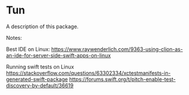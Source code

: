 # Tun

A description of this package.


Notes:

Best IDE on Linux:
https://www.raywenderlich.com/9363-using-clion-as-an-ide-for-server-side-swift-apps-on-linux

Running swift tests on Linux
https://stackoverflow.com/questions/63302334/xctestmanifests-in-generated-swift-package
https://forums.swift.org/t/pitch-enable-test-discovery-by-default/36619